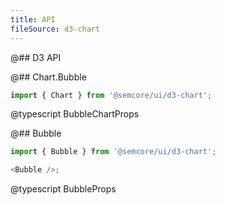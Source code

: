 ```yaml
---
title: API
fileSource: d3-chart
---
```


@## D3 API


@## Chart.Bubble

```js
import { Chart } from '@semcore/ui/d3-chart';
```

@typescript BubbleChartProps

@## Bubble

```js
import { Bubble } from '@semcore/ui/d3-chart';

<Bubble />;
```

@typescript BubbleProps
